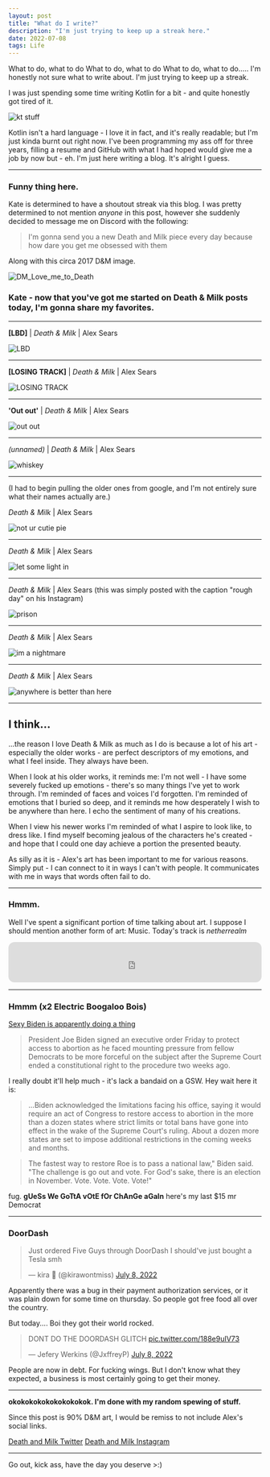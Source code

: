 ```yaml
---
layout: post
title: "What do I write?"
description: "I'm just trying to keep up a streak here."
date: 2022-07-08
tags: Life
---
```


What to do, what to do What to do, what to do What to do, what to do..... I'm honestly not sure what to write about. I'm just trying to keep up a streak.

I was just spending some time writing Kotlin for a bit - and quite honestly got tired of it.

![kt stuff](/img/22-7-8-wat/kt_stuff.png)

Kotlin isn't a hard language - I love it in fact, and it's really readable; but I'm just kinda burnt out right now. I've been programming my ass off for three years, filling a resume and GitHub with what I had hoped would give me a job by now but - eh. I'm just here writing a blog. It's alright I guess.

<hr>

### Funny thing here.
Kate is determined to have a shoutout streak via this blog. I was pretty determined to not mention *anyone* in this post, however she suddenly decided to message me on Discord with the following:

> I'm gonna send you a new Death and Milk piece every day because how dare you get me obsessed with them

Along with this circa 2017 D&M image.

![DM_Love_me_to_Death](/img/22-7-8-wat/lmtd.png)

### Kate - now that you've got me started on Death & Milk posts today, I'm gonna share my favorites.
---
**[LBD]** | *Death & Milk* | Alex Sears

![LBD](/img/22-7-8-wat/LBD.jpg)

---

**[LOSING TRACK]** | *Death & Milk* | Alex Sears

![LOSING TRACK](/img/22-7-8-wat/losing_track.jpg)

---

**'Out out'** | *Death & Milk* | Alex Sears

![out out](/img/22-7-8-wat/out_out.jpg)

---

*(unnamed)* | *Death & Milk* | Alex Sears

![whiskey](/img/22-7-8-wat/whiskey.jpg)

---
(I had to begin pulling the older ones from google, and I'm not entirely sure what their names actually are.)

*Death & Milk* | Alex Sears

![not ur cutie pie](/img/22-7-8-wat/dm_cutie_pie.jpg)

---

*Death & Milk* | Alex Sears

![let some light in](/img/22-7-8-wat/dm_light.jpg)

---

*Death & Milk* | Alex Sears
(this was simply posted with the caption "rough day" on his Instagram)

![prison](/img/22-7-8-wat/prison.jpg)

---

*Death & Milk* | Alex Sears

![im a nightmare](/img/22-7-8-wat/nightmare.jpg)

---

*Death & Milk* | Alex Sears

![anywhere is better than here](/img/22-7-8-wat/anywhere.jpg)

---

## I think...
...the reason I love Death & Milk as much as I do is because a lot of his art - especially the older works - are perfect descriptors of my emotions, and what I feel inside. They always have been. 

When I look at his older works, it reminds me: I'm not well - I have some severely fucked up emotions - there's so many things I've yet to work through. I'm reminded of faces and voices I'd forgotten. I'm reminded of emotions that I buried so deep, and it reminds me how desperately I wish to be anywhere than here. I echo the sentiment of many of his creations.

When I view his newer works I'm reminded of what I aspire to look like, to dress like. I find myself becoming jealous of the characters he's created - and hope that I could one day achieve a portion the presented beauty.

As silly as it is - Alex's art has been important to me for various reasons. Simply put - I can connect to it in ways I can't with people. It communicates with me in ways that words often fail to do.

<hr>


### Hmmm.
Well I've spent a significant portion of time talking about art. I suppose I should mention another form of art: Music. 
Today's track is *netherrealm*

<iframe style="border-radius:12px" src="https://open.spotify.com/embed/track/2sE9bA6Yx4eMp1kwvtqR6Y?utm_source=generator" width="100%" height="80" frameBorder="0" allowfullscreen="" allow="autoplay; clipboard-write; encrypted-media; fullscreen; picture-in-picture"></iframe>

<hr>


### Hmmm (x2 Electric Boogaloo Bois)
<a href ="https://abc7chicago.com/biden-executive-order-on-abortion-law-speech-today-roe-v-wade/12031501/?ex_cid=TA_WLS_TW&taid=62c89174ecd7890001bd65da&utm_campaign=trueAnthem%3A+Trending+Content&utm_medium=trueAnthem&utm_source=twitter">Sexy Biden is apparently doing a thing</a>

>  President Joe Biden signed an executive order Friday to protect access to abortion as he faced mounting pressure from fellow Democrats to be more forceful on the subject after the Supreme Court ended a constitutional right to the procedure two weeks ago.

I really doubt it'll help much - it's lack a bandaid on a GSW.
Hey wait here it is:

> ...Biden acknowledged the limitations facing his office, saying it would require an act of Congress to restore access to abortion in the more than a dozen states where strict limits or total bans have gone into effect in the wake of the Supreme Court's ruling. About a dozen more states are set to impose additional restrictions in the coming weeks and months.

> The fastest way to restore Roe is to pass a national law," Biden said. "The challenge is go out and vote. For God's sake, there is an election in November. Vote. Vote. Vote. Vote!"

fug. **gUeSs We GoTtA vOtE  fOr ChAnGe aGaIn**
here's my last $15 mr Democrat

<hr>

### DoorDash
<blockquote class="twitter-tweet"><p lang="en" dir="ltr">Just ordered Five Guys through DoorDash I should&#39;ve just bought a Tesla smh</p>&mdash; kira 👾 (@kirawontmiss) <a href="https://twitter.com/kirawontmiss/status/1545462520487493634?ref_src=twsrc%5Etfw">July 8, 2022</a></blockquote> <script async src="https://platform.twitter.com/widgets.js" charset="utf-8"></script> 


Apparently there was a bug in their payment authorization services, or it was plain down for some time on thursday. So people got free food all over the country.

But today.... Boi they got their world rocked.


<blockquote class="twitter-tweet"><p lang="en" dir="ltr">DONT DO THE DOORDASH GLITCH <a href="https://t.co/188e9uIV73">pic.twitter.com/188e9uIV73</a></p>&mdash; Jefery Werkins (@JxffreyP) <a href="https://twitter.com/JxffreyP/status/1545289306893418496?ref_src=twsrc%5Etfw">July 8, 2022</a></blockquote> <script async src="https://platform.twitter.com/widgets.js" charset="utf-8"></script> 


People are now in debt. For fucking wings.
But I don't know what they expected, a business is most certainly going to get their money.

<hr>

**okokokokokokokokokok.
I'm done with my random spewing of stuff.**

Since this post is 90% D&M art, I would be remiss to not include Alex's social links.

<a href="https://twitter.com/deathandmilk_">Death and Milk Twitter</a>
<a href="https://www.instagram.com/deathandmilk_/">Death and Milk Instagram</a>

---

Go out, kick ass, have the day you deserve >:)


